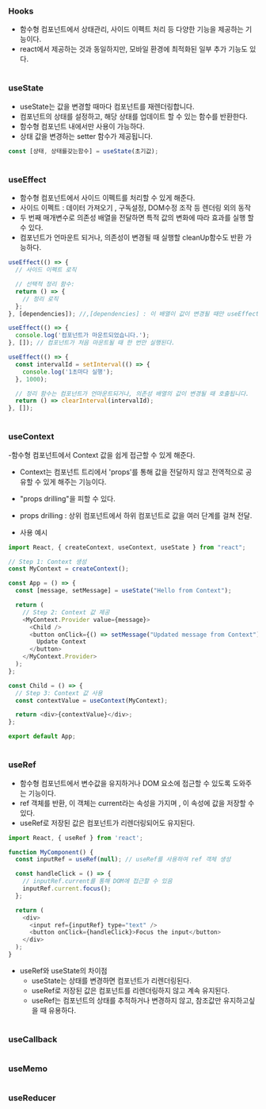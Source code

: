 ### Hooks
- 함수형 컴포넌트에서 상태관리, 사이드 이펙트 처리 등 다양한 기능을 제공하는 기능이다.  
- react에서 제공하는 것과 동일하지만, 모바일 환경에 최적화된 일부 추가 기능도 있다.  
#
### useState
- useState는 값을 변경할 때마다 컴포넌트를 재렌더링합니다.
- 컴포넌트의 상태를 설정하고, 해당 상태를 업데이트 할 수 있는 함수를 반환한다.
- 함수형 컴포넌트 내에서만 사용이 가능하다.
- 상태 값을 변경하는 setter 함수가 제공됩니다.

```js
const [상태, 상태를갖는함수] = useState(초기값);

```
#
### useEffect

- 함수형 컴포넌트에서 사이드 이펙트를 처리할 수 있게 해준다.  
- 사이드 이펙트 : 데이터 가져오기 , 구독설정, DOM수정 조작 등 렌더링 외의 동작  
- 두 번째 매개변수로 의존성 배열을 전달하면 특적 값의 변화에 따라 효과를 실행 할 수 있다.  
- 컴포넌트가 언마운트 되거나, 의존성이 변경될 때 실행할 cleanUp함수도 반환 가능하다.  

```js
useEffect(() => {
  // 사이드 이펙트 로직

  // 선택적 정리 함수:
  return () => {
    // 정리 로직
  };
}, [dependencies]); //,[dependencies] : 이 배열이 값이 변경될 때만 useEffect 실행(산택사항) 

```

```js
useEffect(() => {
  console.log('컴포넌트가 마운트되었습니다.');
}, []); // 컴포넌트가 처음 마운트될 때 한 번만 실행된다.

```

```js
useEffect(() => {
  const intervalId = setInterval(() => {
    console.log('1초마다 실행');
  }, 1000);

  // 정리 함수는 컴포넌트가 언마운트되거나, 의존성 배열의 값이 변경될 때 호출됩니다.
  return () => clearInterval(intervalId);
}, []);

```

#
### useContext
-함수형 컴포넌트에서 Context 값을 쉽게 접근할 수 있게 해준다.  
- Context는 컴포넌트 트리에서 'props'를 통해 값을 전달하지 않고 전역적으로 공유할 수 있게 해주는 기능이다.  
- "props drilling"을 피할 수 있다.  
- props drilling : 상위 컴포넌트에서 하위 컴포넌트로 값을 여러 단계를 걸쳐 전달.  

- 사용 예시
```js
import React, { createContext, useContext, useState } from "react";

// Step 1: Context 생성
const MyContext = createContext();

const App = () => {
  const [message, setMessage] = useState("Hello from Context");

  return (
    // Step 2: Context 값 제공
    <MyContext.Provider value={message}>
      <Child />
      <button onClick={() => setMessage("Updated message from Context")}>
        Update Context
      </button>
    </MyContext.Provider>
  );
};

const Child = () => {
  // Step 3: Context 값 사용
  const contextValue = useContext(MyContext);

  return <div>{contextValue}</div>;
};

export default App;

```
#
### useRef
- 함수형 컴포넌트에서 변수값을 유지하거나 DOM 요소에 접근할 수 있도록 도와주는 기능이다.  
- ref 객체를 반환, 이 객체는 current라는 속성을 가지며 , 이 속성에 값을 저장할 수 있다.  
- useRef로 저장된 값은 컴포넌트가 리렌더링되어도 유지된다.

```js
import React, { useRef } from 'react';

function MyComponent() {
  const inputRef = useRef(null); // useRef를 사용하여 ref 객체 생성

  const handleClick = () => {
    // inputRef.current를 통해 DOM에 접근할 수 있음
    inputRef.current.focus();
  };

  return (
    <div>
      <input ref={inputRef} type="text" />
      <button onClick={handleClick}>Focus the input</button>
    </div>
  );
}

```
- useRef와 useState의 차이점  
  - useState는 상태를 변경하면 컴포넌트가 리렌더링된다.  
  - useRef로 저장된 값은 컴포넌트를 리렌더링하지 않고 계속 유지된다.  
  - useRef는 컴포넌트의 상태를 추적하거나 변경하지 않고, 참조값만 유지하고싶을 때 유용하다.  
#
### useCallback
#
### useMemo
#
### useReducer

